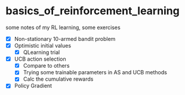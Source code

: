 # basics_of_reinforcement_learning
some notes of my RL learning, some exercises

- [x] Non-stationary 10-armed bandit problem
- [x] Optimistic initial values
  - [x] QLearning trial
- [x] UCB action selection
  - [x] Compare to others
  - [x] Trying some trainable parameters in AS and UCB methods
  - [x] Calc the cumulative rewards
- [x] Policy Gradient
